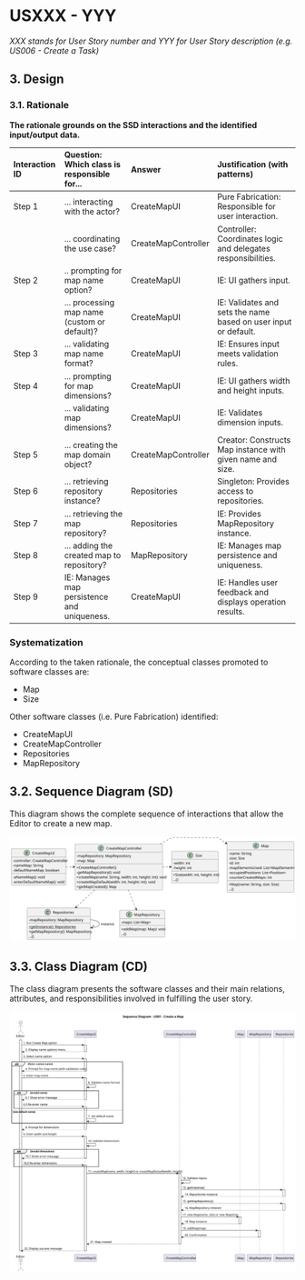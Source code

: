 # USXXX - YYY

_XXX stands for User Story number and YYY for User Story description (e.g. US006 - Create a Task)_

## 3. Design

### 3.1. Rationale

**The rationale grounds on the SSD interactions and the identified input/output data.**

| Interaction ID | Question: Which class is responsible for... | Answer  | Justification (with patterns) |
|:-------------  |:--------------------- |:------------|:------------------------------|
| Step 1  		 |... interacting with the actor?|CreateMapUI| Pure Fabrication: Responsible for user interaction.                             |
|                |... coordinating the use case?|CreateMapController|Controller: Coordinates logic and delegates responsibilities.|
| Step 2  		 |.. prompting for map name option?|CreateMapUI|IE: UI gathers input.|
|                |	... processing map name (custom or default)?|CreateMapUI|IE: Validates and sets the name based on user input or default.|
| Step 3  		 |... validating map name format?|CreateMapUI|	IE: Ensures input meets validation rules.|
| Step 4  		 |	... prompting for map dimensions?|CreateMapUI|	IE: UI gathers width and height inputs.|
|                |... validating map dimensions?|CreateMapUI|IE: Validates dimension inputs.|
| Step 5  		 |... creating the map domain object?|CreateMapController|Creator: Constructs Map instance with given name and size.|
| Step 6  		 |	... retrieving repository instance?|Repositories|	Singleton: Provides access to repositories.|              
| Step 7  		 |... retrieving the map repository?|Repositories|IE: Provides MapRepository instance.|
| Step 8  		 |... adding the created map to repository?|MapRepository|IE: Manages map persistence and uniqueness.|
| Step 9  		 |IE: Manages map persistence and uniqueness.|CreateMapUI|	IE: Handles user feedback and displays operation results.|

### Systematization ##

According to the taken rationale, the conceptual classes promoted to software classes are:

* Map
* Size

Other software classes (i.e. Pure Fabrication) identified:

* CreateMapUI
* CreateMapController
* Repositories
* MapRepository

## 3.2. Sequence Diagram (SD)

This diagram shows the complete sequence of interactions that allow the Editor to create a new map.

![US01-SD](svg/US01-CD.svg)

## 3.3. Class Diagram (CD)

The class diagram presents the software classes and their main relations, attributes, and responsibilities involved in fulfilling the user story.

![US01-CD](svg/US01-SD-full.svg)